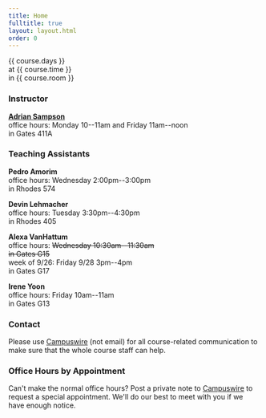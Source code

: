 ```yaml
---
title: Home
fulltitle: true
layout: layout.html
order: 0
---
```

{{ course.days }}  
at {{ course.time }}  
in {{ course.room }}

### Instructor

[**Adrian Sampson**][adrian]  
office hours: Monday 10--11am and Friday 11am--noon  
in Gates 411A

### Teaching Assistants

**Pedro Amorim**   
office hours: Wednesday 2:00pm--3:00pm   
in Rhodes 574

**Devin Lehmacher**   
office hours: Tuesday 3:30pm--4:30pm   
in Rhodes 405

**Alexa VanHattum**  
office hours: ~~Wednesday 10:30am--11:30am~~  
~~in Gates G15~~  
week of 9/26: Friday 9/28 3pm--4pm  
in Gates G17

**Irene Yoon**  
office hours: Friday 10am--11am  
in Gates G13

### Contact

Please use [Campuswire][cw] (not email) for all course-related communication to make sure that the whole course staff can help.

### Office Hours by Appointment

Can't make the normal office hours? Post a private note to [Campuswire][cw] to request a special appointment.
We'll do our best to meet with you if we have enough notice.

[adrian]: http://www.cs.cornell.edu/~asampson/
[cw]: https://campuswire.com/p/G8507B91A
